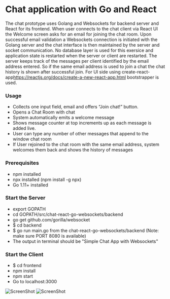 # Chat application with Go and React

The chat prototype uses Golang and Websockets for backend server and React for its frontend. When user connects to the chat client via React UI the Welcome screen asks for an email for joining the chat room. Upon successful email validation a Websockets connection is initiated with the Golang server and the chat interface is then maintained by the server and socket communication. No database layer is used for this exersice and application state is restarted when the server or client are restarted. The server keeps track of the messages per client identified by the email address entered. So if the same email address is used to join a chat the chat history is shown after successful join. 
For UI side using create-react-app<https://reactjs.org/docs/create-a-new-react-app.html> bootstrapper is used.

### Usage

* Collects one input field, email and offers “Join chat!” button.
* Opens a Chat Room with chat
* System automatically emits a welcome message
* Shows message counter at top increments up as each message is added live.
* User can type any number of other messages that append to the window chat room
* If User rejoined to the chat room with the same email address, system welcomes them back and shows the history of messages

### Prerequisites

* npm installed
* npx installed (npm install -g npx)
* Go 1.11+ installed


### Start the Server

* export GOPATH
* cd GOPATH/src/chat-react-go-websockets/backend
* go get github.com/gorilla/websocket
* $ cd backend
* $ go run main.go from the chat-react-go-websockets/backend (Note: make sure PORT 8080 is available)
* The output in terminal should be "Simple Chat App with Websockets"


### Start the Client
* $ cd frontend
* npm install
* npm start
* Go to localhost:3000

![ScreenShot](https://raw.github.com/liana-soghomonyan/chat-react-go-websockets/master/ScreenShot2.png)
![ScreenShot](https://raw.github.com/liana-soghomonyan/chat-react-go-websockets/master/ScreenShot1.png)



